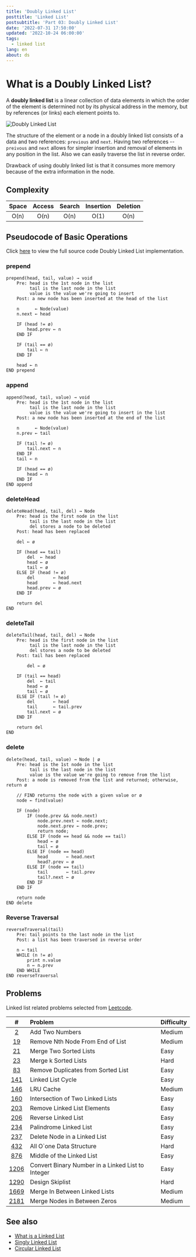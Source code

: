 ```yaml
---
title: 'Doubly Linked List'
posttitle: 'Linked List'
postsubtitle: 'Part 03: Doubly Linked List'
date: '2022-07-31 17:50:00'
updated: '2022-10-24 06:00:00'
tags:
  - linked list
lang: en
about: ds
---
```


# What is a Doubly Linked List?

A **doubly linked list** is a linear collection of data elements in which the order of the element is determined not by its physical address in the memory, but by references (or links) each element points to.

![Doubly Linked List](/images/posts/linked-list/doubly-linked-list.svg)

The structure of the element or a node in a doubly linked list consists of a data and two references: `previous` and `next`. Having two references -- `preivous` and `next` allows for simpler insertion and removal of elements in any position in the list. Also we can easily traverse the list in reverse order.

Drawback of using doubly linked list is that it consumes more memory because of the extra information in the node.

## Complexity

| Space | Access | Search | Insertion | Deletion |
| :---: | :----: | :----: | :-------: | :------: |
| O(n)  |  O(n)  |  O(n)  |   O(1)    |   O(n)   |

## Pseudocode of Basic Operations

Click [here](https://github.com/rolemadelen/typescript-algorithms/blob/main/src/data-structures/doubly-linked-list/DoublyLinkedList.ts) to view the full source code Doubly Linked List implementation.

### prepend

```text
prepend(head, tail, value) → void
    Pre: head is the 1st node in the list
         tail is the last node in the list
         value is the value we're going to insert
    Post: a new node has been inserted at the head of the list

    n      ← Node(value)
    n.next ← head

    IF (head != ø)
        head.prev ← n
    END IF

    IF (tail == ø)
        tail ← n
    END IF

    head ← n
END prepend
```

### append

```text
append(head, tail, value) → void
    Pre: head is the 1st node in the list
         tail is the last node in the list
         value is the value we're going to insert in the list
    Post: a new node has been inserted at the end of the list

    n      ← Node(value)
    n.prev ← tail

    IF (tail != ø)
        tail.next ← n
    END IF
    tail ← n

    IF (head == ø)
        head ← n
    END IF
END append
```

### deleteHead

```text
deleteHead(head, tail, del) → Node
    Pre: head is the first node in the list
         tail is the last node in the list
         del stores a node to be deleted
    Post: head has been replaced

    del ← ø

    IF (head == tail)
        del  ← head
        head ← ø
        tail ← ø
    ELSE IF (head != ø)
        del       ← head
        head      ← head.next
        head.prev ← ø
    END IF

    return del
END
```

### deleteTail

```text
deleteTail(head, tail, del) → Node
    Pre: head is the first node in the list
         tail is the last node in the list
         del stores a node to be deleted
    Post: tail has been replaced

        del ← ø

    IF (tail == head)
        del  ← tail
        head ← ø
        tail ← ø
    ELSE IF (tail != ø)
        del       ← head
        tail      ← tail.prev
        tail.next ← ø
    END IF

    return del
END
```

### delete

```text
delete(head, tail, value) → Node | ø
    Pre: head is the 1st node in the list
         tail is the last node in the list
         value is the value we're going to remove from the list
    Post: a node is removed from the list and returned; otherwise, return ø

    // FIND returns the node with a given value or ø
    node ← find(value)

    IF (node)
        IF (node.prev && node.next)
            node.prev.next ← node.next;
            node.next.prev ← node.prev;
            return node;
        ELSE IF (node == head && node == tail)
            head ← ø
            tail ← ø
        ELSE IF (node == head)
            head       ← head.next
            head?.prev ← ø
        ELSE IF (node == tail)
            tail       ← tail.prev
            tail?.next ← ø
        END IF
    END IF

    return node
END delete
```

### Reverse Traversal

```text
reverseTraversal(tail)
    Pre: tail points to the last node in the list
    Post: a list has been traversed in reverse order

    n ← tail
    WHILE (n != ø)
        print n.value
        n ← n.prev
    END WHILE
END reverseTraversal
```

## Problems

Linked list related problems selected from [Leetcode](https://leetcode.com/tag/linked-list/).

|       #       | Problem                                           | Difficulty |
| :-----------: | :------------------------------------------------ | :--------- |
|    [2][i2]    | Add Two Numbers                                   | Medium     |
|   [19][i19]   | Remove Nth Node From End of List                  | Medium     |
|   [21][i21]   | Merge Two Sorted Lists                            | Easy       |
|   [23][i23]   | Merge k Sorted Lists                              | Hard       |
|   [83][i83]   | Remove Duplicates from Sorted List                | Easy       |
|  [141][i141]  | Linked List Cycle                                 | Easy       |
|  [146][i146]  | LRU Cache                                         | Medium     |
|  [160][i160]  | Intersection of Two Linked Lists                  | Easy       |
|  [203][i203]  | Remove Linked List Elements                       | Easy       |
|  [206][i206]  | Reverse Linked List                               | Easy       |
|  [234][i234]  | Palindrome Linked List                            | Easy       |
|  [237][i237]  | Delete Node in a Linked List                      | Easy       |
|  [432][i432]  | All O`one Data Structure                          | Hard       |
|  [876][i876]  | Middle of the Linked List                         | Easy       |
| [1206][i1206] | Convert Binary Number in a Linked List to Integer | Easy       |
| [1290][i1290] | Design Skiplist                                   | Hard       |
| [1669][i1669] | Merge In Between Linked Lists                     | Medium     |
| [2181][i2181] | Merge Nodes in Between Zeros                      | Medium     |

[i2]: https://leetcode.com/problems/add-two-numbers/
[i19]: https://leetcode.com/problems/remove-nth-node-from-end-of-list/
[i21]: https://leetcode.com/problems/merge-two-sorted-lists/
[i23]: https://leetcode.com/problems/merge-k-sorted-lists/
[i83]: https://leetcode.com/problems/remove-duplicates-from-sorted-list/
[i141]: https://leetcode.com/problems/linked-list-cycle/
[i146]: https://leetcode.com/problems/lru-cache/
[i160]: https://leetcode.com/problems/intersection-of-two-linked-lists/
[i203]: https://leetcode.com/problems/remove-linked-list-elements/
[i206]: https://leetcode.com/problems/reverse-linked-list/
[i234]: https://leetcode.com/problems/palindrome-linked-list/
[i237]: https://leetcode.com/problems/delete-node-in-a-linked-list/
[i432]: https://leetcode.com/problems/all-oone-data-structure/
[i876]: https://leetcode.com/problems/middle-of-the-linked-list/
[i1206]: https://leetcode.com/problems/convert-binary-number-in-a-linked-list-to-integer/
[i1290]: https://leetcode.com/problems/design-skiplist/
[i1669]: https://leetcode.com/problems/merge-in-between-linked-lists/
[i2181]: https://leetcode.com/problems/merge-nodes-in-between-zeros/

## See also

- [What is a Linked List](./what-is-a-linked-list)
- [Singly Linked List](./singly-linked-list)
- [Circular Linked List](./circular-linked-list)
